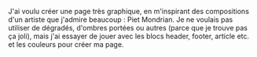 J'ai voulu créer une page très graphique, en m'inspirant des compositions d'un artiste que j'admire beaucoup : Piet Mondrian.
Je ne voulais pas utiliser de dégradés, d'ombres portées ou autres (parce que je trouve pas ça joli), mais j'ai essayer de jouer avec les blocs header, footer, article etc. et les couleurs pour créer ma page. 